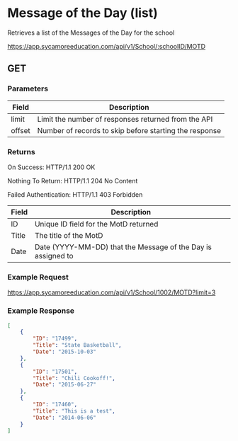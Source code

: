 # Message of the Day (list)

Retrieves a list of the Messages of the Day for the school

https://app.sycamoreeducation.com/api/v1/School/:schoolID/MOTD

## GET

### Parameters

| Field | Description |
|-------|-------------|
| limit | Limit the number of responses returned from the API |
| offset | Number of records to skip before starting the response |

### Returns

On Success: HTTP/1.1 200 OK

Nothing To Return: HTTP/1.1 204 No Content

Failed Authentication:  HTTP/1.1 403 Forbidden

| Field      | Description |
|------------|-------------|
| ID | 	Unique ID field for the MotD returned |
| Title | The title of the MotD |
| Date | Date (YYYY-MM-DD) that the Message of the Day is assigned to |

### Example Request

https://app.sycamoreeducation.com/api/v1/School/1002/MOTD?limit=3

### Example Response
```json
[
    {
        "ID": "17499",
        "Title": "State Basketball",
        "Date": "2015-10-03"
    },
    {
        "ID": "17501",
        "Title": "Chili Cookoff!",
        "Date": "2015-06-27"
    },
    {
        "ID": "17460",
        "Title": "This is a test",
        "Date": "2014-06-06"
    }
]
```